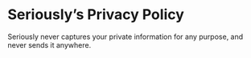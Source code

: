 # Seriously’s Privacy Policy

Seriously never captures your private information for any purpose, and never sends it anywhere.
